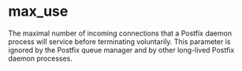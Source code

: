 # max_use 


The maximal number of incoming connections that a Postfix daemon
process will service before terminating voluntarily.  This parameter
is ignored by the Postfix queue
manager and by other long-lived Postfix daemon processes.



